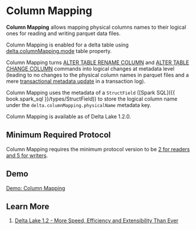 # Column Mapping

**Column Mapping** allows mapping physical columns names to their logical ones for reading and writing parquet data files.

Column Mapping is enabled for a delta table using [delta.columnMapping.mode](../DeltaConfigs.md#COLUMN_MAPPING_MODE) table property.

Column Mapping turns [ALTER TABLE RENAME COLUMN](../commands/alter/AlterTableChangeColumnDeltaCommand.md) and [ALTER TABLE CHANGE COLUMN](../commands/alter/AlterTableChangeColumnDeltaCommand.md) commands into logical changes at metadata level (leading to no changes to the physical column names in parquet files and a mere [transactional metadata update](../commands/alter/AlterTableChangeColumnDeltaCommand.md#run-update) in a transaction log).

Column Mapping uses the metadata of a `StructField` ([Spark SQL]({{ book.spark_sql }}/types/StructField)) to  store the logical column name under the `delta.columnMapping.physicalName` metadata key.

Column Mapping is available as of Delta Lake 1.2.0.

## Minimum Required Protocol

Column Mapping requires the minimum protocol version to be [2 for readers and 5 for writers](DeltaColumnMappingBase.md#MIN_PROTOCOL_VERSION).

## Demo

[Demo: Column Mapping](../demo/column-mapping.md)

## Learn More

1. [Delta Lake 1.2 - More Speed, Efficiency and Extensibility Than Ever](https://delta.io/blog/2022-05-05-delta-lake-1-2-released/)
